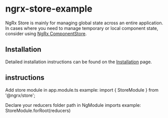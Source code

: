 # ngrx-store-example

NgRx Store is mainly for managing global state across an entire application. In cases where you need to manage temporary or local component state, consider using [NgRx ComponentStore](https://ngrx.io/guide/component-store).

## Installation

Detailed installation instructions can be found on the [Installation](https://ngrx.io/guide/store/install) page.

## instructions

Add store module in app.module.ts 
example: 
import { StoreModule } from '@ngrx/store';

Declare your reducers folder path in NgModule imports
example:
StoreModule.forRoot(reducers)